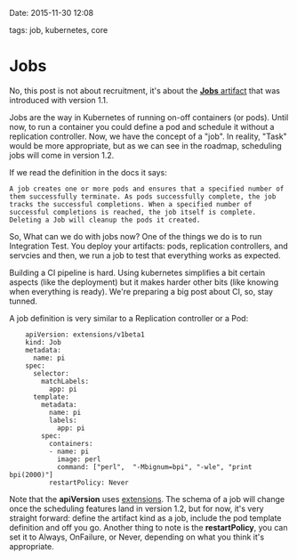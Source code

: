 Date: 2015-11-30 12:08

tags: job, kubernetes, core

Jobs
======================

No, this post is not about recruitment, it's about the [__Jobs__ artifact](https://github.com/kubernetes/kubernetes/blob/release-1.1/docs/user-guide/jobs.md) that was introduced with version 1.1.

Jobs are the way in Kubernetes of running on-off containers (or pods). Until now, to run a container you could define a pod and schedule it without a replication controller. Now, we have the concept of a "job". In reality, "Task" would be more appropriate, but as we can see in the roadmap, scheduling jobs will come in version 1.2.

If we read the definition in the docs it says:

    A job creates one or more pods and ensures that a specified number of them successfully terminate. As pods successfully complete, the job tracks the successful completions. When a specified number of successful completions is reached, the job itself is complete. Deleting a Job will cleanup the pods it created.

So, What can we do with jobs now? One of the things we do is to run Integration Test. You deploy your artifacts: pods, replication controllers, and servcies and then, we run a job to test that everything works as expected.

Building a CI pipeline is hard. Using kubernetes simplifies a bit certain aspects (like the deployment) but it makes harder other bits (like knowing when everything is ready). We're preparing a big post about CI, so, stay tunned.

A job definition is very similar to a Replication controller or a Pod:


        apiVersion: extensions/v1beta1
        kind: Job
        metadata:
          name: pi
        spec:
          selector:
            matchLabels:
              app: pi
          template:
            metadata:
              name: pi
              labels:
                app: pi
            spec:
              containers:
              - name: pi
                image: perl
                command: ["perl",  "-Mbignum=bpi", "-wle", "print bpi(2000)"]
              restartPolicy: Never


Note that the __apiVersion__ uses [extensions](https://github.com/kubernetes/kubernetes/blob/release-1.1/docs/api.md#api-groups). The schema of a job will change once the scheduling features land in version 1.2, but for now, it's very straight forward: define the artifact kind as a job, include the pod template definition and off you go. Another thing to note is the __restartPolicy__, you can set it to Always, OnFailure, or Never, depending on what you think it's appropriate.



